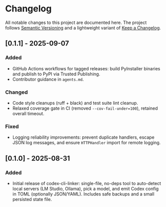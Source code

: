 # Changelog

All notable changes to this project are documented here. The project follows
[Semantic Versioning](https://semver.org/) and a lightweight variant of
[Keep a Changelog](https://keepachangelog.com/).

## [0.1.1] - 2025-09-07
### Added
- GitHub Actions workflows for tagged releases: build PyInstaller binaries and publish to PyPI via Trusted Publishing.
- Contributor guidance in `agents.md`.

### Changed
- Code style cleanups (ruff + black) and test suite lint cleanup.
- Relaxed coverage gate in CI (removed `--cov-fail-under=100`), retained overall timeout.

### Fixed
- Logging reliability improvements: prevent duplicate handlers, escape JSON log messages, and ensure `HTTPHandler` import for remote logging.

## [0.1.0] - 2025-08-31
### Added
- Initial release of codex-cli-linker: single-file, no-deps tool to auto-detect local servers (LM Studio, Ollama), pick a model, and emit Codex config in TOML (optionally JSON/YAML). Includes safe backups and a small persisted state file.

